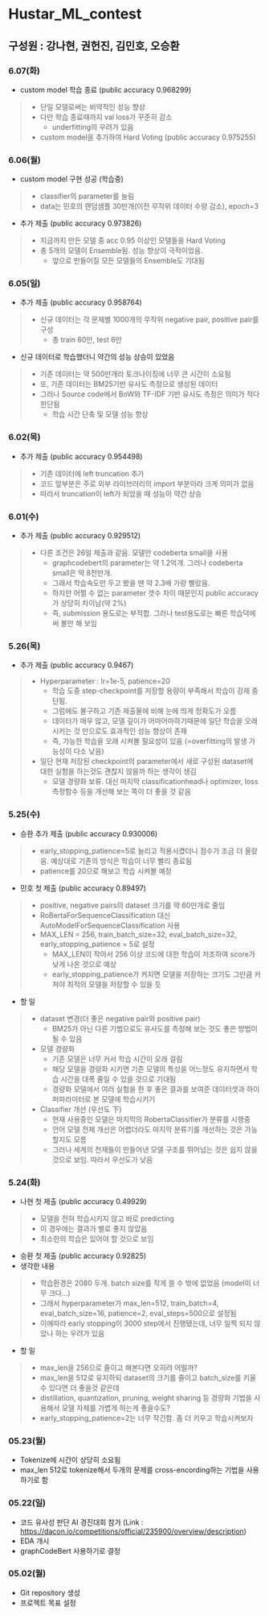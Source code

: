 # Hustar_ML_contest
## 구성원 : 강나현, 권헌진, 김민호, 오승환
### 6.07(화)
- custom model 학습 종료 (public accuracy 0.968299)
> - 단일 모델로써는 비약적인 성능 향상
> - 다만 학습 종료때까지 val loss가 꾸준히 감소
>   - underfitting의 우려가 있음
> - custom model을 추가하여 Hard Voting (public accuracy 0.975255)

### 6.06(월)
- custom model 구현 성공 (학습중)
> - classifier의 parameter를 늘림
> - data는 민호의 랜덤샘플 30만개(이전 무작위 데이터 수량 감소), epoch=3
- 추가 제출 (public accuracy 0.973826)
> - 지금까지 만든 모델 중 acc 0.95 이상인 모델들을 Hard Voting
> - 총 5개의 모델이 Ensemble됨. 성능 향상이 극적이었음.
>   - 앞으로 만들어질 모든 모델들의 Ensemble도 기대됨

### 6.05(일)
- 추가 제출 (public accuracy 0.958764)
> - 신규 데이터는 각 문제별 1000개의 무작위 negative pair, positive pair를 구성
>   - 총 train 60만, test 6만
- 신규 데이터로 학습했더니 약간의 성능 상승이 있었음
> - 기존 데이터는 약 500만개라 토크나이징에 너무 큰 시간이 소요됨
> - 또, 기존 데이터는 BM25기반 유사도 측정으로 생성된 데이터
> - 그러나 Source code에서 BoW와 TF-IDF 기반 유사도 측정은 의미가 적다 판단됨
>   - 학습 시간 단축 및 모델 성능 향상

### 6.02(목)
- 추가 제출 (public accuracy 0.954498)
> - 기존 데이터에 left truncation 추가
> - 코드 앞부분은 주로 외부 라이브러리의 import 부분이라 크게 의미가 없음
> - 따라서 truncation이 left가 되었을 때 성능이 약간 상승

### 6.01(수)
- 추가 제출 (public accuracy 0.929512)
> - 다른 조건은 26일 제출과 같음. 모델만 codeberta small을 사용
>   - graphcodebert의 parameter는 약 1.2억개. 그러나 codeberta small은 약 8천만개.
>   - 그래서 학습속도만 두고 봤을 땐 약 2.3배 가량 빨랐음.
>   - 하지만 어쩔 수 없는 parameter 갯수 차이 때문인지 public accuracy가 상당히 차이남(약 2%)
>   - 즉, submission 용도로는 부적합. 그러나 test용도로는 빠른 학습덕에 써 볼만 해 보임

### 5.26(목)
- 추가 제출 (public accuracy 0.9467)
> - Hyperparameter : lr=1e-5, patience=20
>   - 학습 도중 step-checkpoint를 저장할 용량이 부족해서 학습이 강제 중단됨.
>   - 그럼에도 불구하고 기존 제출물에 비해 눈에 띄게 정확도가 오름
>   - 데이터가 매우 많고, 모델 깊이가 어마어마하기때문에 일단 학습을 오래시키는 것 만으로도 효과적인 성능 향상이 존재
>   - 즉, 가능한 학습을 오래 시켜볼 필요성이 있음 (=overfitting의 발생 가능성이 다소 낮음)
> - 일단 현재 저장된 checkpoint의 parameter에서 새로 구성된 dataset에 대한 실험을 하는것도 괜찮지 않을까 하는 생각이 생김
>   - 모델 경량화 보류. 대신 마지막 classificationhead나 optimizer, loss 측정함수 등을 개선해 보는 쪽이 더 좋을 것 같음

### 5.25(수)
- 승환 추가 제출 (public accuracy 0.930006)
> - early_stopping_patience=5로 늘리고 적용시켰더니 점수가 조금 더 올랐음. 예상대로 기존의 방식은 학습이 너무 빨리 종료됨
> - patience를 20으로 해보고 학습 시켜볼 예정
- 민호 첫 제출 (public accuracy 0.89497)
> - positive, negative pairs의 dataset 크기를 약 60만개로 줄임
> - RoBertaForSequenceClassification 대신 AutoModelForSequenceClassification 사용
> - MAX_LEN = 256, train_batch_size=32, eval_batch_size=32, early_stopping_patience = 5로 설정
>   - MAX_LEN이 작아서 256 이상 코드에 대한 학습이 저조하여 score가 낮게 나온 것으로 예상
>   - early_stopping_patience가 커지면 모델을 저장하는 크기도 그만큼 커져야 최적의 모델을 저장할 수 있을 듯
- 할 일
> - dataset 변경(더 좋은 negative pair와 positive pair)
>   - BM25가 아닌 다른 기법으로도 유사도를 측정해 보는 것도 좋은 방법이 될 수 있음
> - 모델 경량화
>   - 기존 모델은 너무 커서 학습 시간이 오래 걸림
>   - 해당 모델을 경량화 시키면 기존 모델의 특성을 어느정도 유지하면서 학습 시간을 대폭 줄일 수 있을 것으로 기대됨
>   - 경량화 모델에서 여러 실험을 한 후 좋은 결과를 보여준 데이터셋과 하이퍼파라미터로 본 모델에 학습시키기
> - Classifier 개선 (우선도 下)
>   - 현재 사용중인 모델은 마지막의 RobertaClassifier가 분류를 시행중
>   - 언어 모델 전체 개선은 어렵더라도 마지막 분류기를 개선하는 것은 가능할지도 모름
>   - 그러나 세계의 천재들이 만들어낸 모델 구조를 뛰어넘는 것은 쉽지 않을 것으로 보임. 따라서 우선도가 낮음

### 5.24(화)
- 나현 첫 제출 (public accuracy 0.49929)
> - 모델을 전혀 학습시키지 않고 바로 predicting
> - 이 경우에는 결과가 별로 좋지 않았음
> - 최소한의 학습은 있어야 할 것으로 보임
- 승환 첫 제출 (public accuracy 0.92825)
- 생각한 내용
> - 학습환경은 2080 두개. batch size를 작게 쓸 수 밖에 없었음 (model이 너무 크다...)
> - 그래서 hyperparameter가 max_len=512, train_batch=4, eval_batch_size=16, patience=2, eval_steps=500으로 설정됨
> - 이에따라 early stopping이 3000 step에서 진행됐는데, 너무 일찍 되지 않았나 하는 우려가 있음
- 할 일
> - max_len을 256으로 줄이고 해본다면 오히려 어떨까?
> - max_len을 512로 유지하되 dataset의 크기를 줄이고 batch_size를 키울 수 있다면 더 좋을것 같은데
> - distillation, quantization, pruning, weight sharing 등 경량화 기법을 사용해서 모델 자체를 가볍게 하는게 좋을수도?
> - early_stopping_patience=2는 너무 작긴함. 좀 더 키우고 학습시켜보자

### 05.23(월)
- Tokenize에 시간이 상당히 소요됨
- max_len 512로 tokenize해서 두개의 문제를 cross-encording하는 기법을 사용하기로 함

### 05.22(일)
- 코드 유사성 판단 AI 경진대회 참가 (Link : https://dacon.io/competitions/official/235900/overview/description)
- EDA 개시
- graphCodeBert 사용하기로 결정

### 05.02(월)
- Git repository 생성
- 프로젝트 목표 설정
